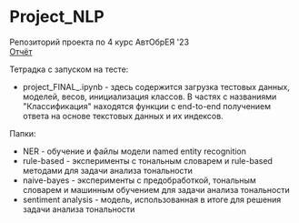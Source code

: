 # Project_NLP
Репозиторий проекта по 4 курс АвтОбрЕЯ '23<br>
[Отчёт](https://docs.google.com/document/d/1NQS-qNMn7qdM5nQ1FfKcYMxwEeH8q3iltbLyDa_a4tI/edit)

Тетрадка с запуском на тесте:
- project_FINAL_.ipynb - здесь содержится загрузка тестовых данных, моделей, весов, инициализация классов. В частях с названиями "Классификация" находятся функции с end-to-end получением ответа на основе текстовых данных и их индексов.

Папки:
- NER - обучение и файлы модели named entity recognition
- rule-based - эксперименты с тональным словарем и rule-based методами для задачи анализа тональности
- naive-bayes - эксперименты с предобработкой, тональным словарем и машинным обучением для задачи анализа тональности
- sentiment analysis - модель, использованная в итоге для решения задачи анализа тональности
